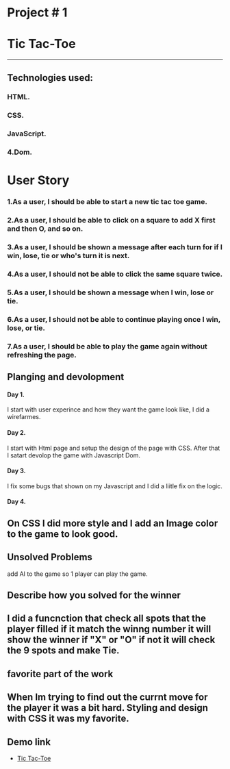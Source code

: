 
# Project # 1
# Tic Tac-Toe
----
## Technologies used:
### HTML.
### CSS.
### JavaScript.
### 4.Dom.

# User Story
### 1.As a user, I should be able to start a new tic tac toe game.
### 2.As a user, I should be able to click on a square to add X first and then O, and so on.
### 3.As a user, I should be shown a message after each turn for if I win, lose, tie or who's turn it is next.
### 4.As a user, I should not be able to click the same square twice.
### 5.As a user, I should be shown a message when I win, lose or tie.
### 6.As a user, I should not be able to continue playing once I win, lose, or tie.
### 7.As a user, I should be able to play the game again without refreshing the page.
## Planging and devolopment
#### Day 1.
I start with user experince and how they want the game look like, I did a wirefarmes.
#### Day 2.
I start with Html page and setup the design of the page with CSS. After that I satart devolop the game with Javascript Dom.
#### Day 3.
I fix some bugs that shown on my Javascript and I did a liitle fix on the logic.
#### Day 4.
On CSS I did more style and I add an Image color to the game to look good.
----
## Unsolved Problems
add AI to the game so 1 player can play the game.
## Describe how you solved for the winner
I did a funcnction that check all spots that the player filled if it match the winng number it will show the winner if "X" or "O" if not it will check the 9 spots and make Tie.
----
##  favorite part of the work
When Im trying to find out the currnt move for the player it was a bit hard.
Styling and design with CSS it was my favorite.
----
##  Demo link
* [Tic Tac-Toe](https://mohammed9909.github.io/Tic-Tac-Toe/)